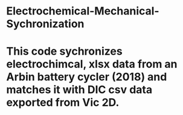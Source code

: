 # Electrochemical-Mechanical-Sychronization

# This code sychronizes electrochimcal, xlsx data from an Arbin battery cycler (2018) and matches it with DIC csv data exported from Vic 2D.

